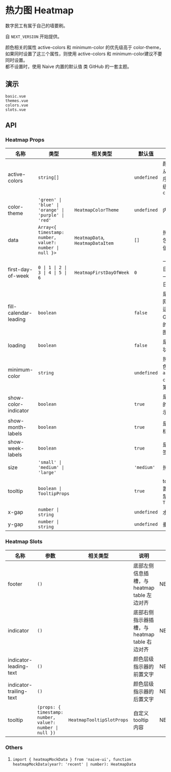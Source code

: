 <!--single-column-->

# 热力图 Heatmap

数字民工有属于自己的墙要刷。

自 `NEXT_VERSION` 开始提供。

<n-alert type="info" title="使用前提" :bordered="false">
  <n-text>
    颜色相关的属性 <n-text code>active-colors</n-text> 和 <n-text code>minimum-color</n-text> 的优先级高于 <n-text code>color-theme</n-text>，如果同时设置了这三个属性，则使用 <n-text code>active-colors</n-text> 和 <n-text code>minimum-color</n-text>建议不要同时设置。
  </n-text>
  <br />
  <n-text>
    都不设置时，使用 Naive 内置的默认值 类 GitHub 的一套主题。
  </n-text>
</n-alert>

## 演示

```demo
basic.vue
themes.vue
colors.vue
slots.vue
```

## API

### Heatmap Props

| 名称 | 类型 | 相关类型 | 默认值 | 说明 | 版本 |
| --- | --- | --- | --- | --- | --- |
| active-colors | `string[]` |  | `undefined` | 颜色数组，按从浅到深的顺序排列，优先级高于 `color-theme` | NEXT_VERSION |
| color-theme | `'green' \| 'blue' \| 'orange' \| 'purple' \| 'red'` | `HeatmapColorTheme` | `undefined` | 内置颜色主题 | NEXT_VERSION |
| data | `Array<{ timestamp: number, value?: number \| null }>` | `HeatmapData`, `HeatmapDataItem` | `[]` | 热力图数据，包含日期和数值 | NEXT_VERSION |
| first-day-of-week | `0 \| 1 \| 2 \| 3 \| 4 \| 5 \| 6` | `HeatmapFirstDayOfWeek` | `0` | 一周的开始日，`0` 表示周一，6 表示周日 | NEXT_VERSION |
| fill-calendar-leading | `boolean` |  | `false` | 是否填满日历网格的头部，适用于 GitHub 风格的最近一年视图 | NEXT_VERSION |
| loading | `boolean` |  | `false` | 是否显示加载状态 | NEXT_VERSION |
| minimum-color | `string` |  | `undefined` | 热力图最小颜色，默认为 `active-colors` 中的第一个颜色 | NEXT_VERSION |
| show-color-indicator | `boolean` |  | `true` | 是否显示底部的颜色层级指示器 | NEXT_VERSION |
| show-month-labels | `boolean` |  | `true` | 是否显示月份标签 | NEXT_VERSION |
| show-week-labels | `boolean` |  | `true` | 是否显示周标签 | NEXT_VERSION |
| size | `'small' \| 'medium' \| 'large'` |  | `'medium'` | 热力图尺寸 | NEXT_VERSION |
| tooltip | `boolean \| TooltipProps` |  | `true` | tooltip 配置，`false` 为禁用，对象为 `TooltipProps` | NEXT_VERSION |
| x-gap | `number \| string` |  | `undefined` | 水平方向间距 | NEXT_VERSION |
| y-gap | `number \| string` |  | `undefined` | 垂直方向间距 | NEXT_VERSION |

### Heatmap Slots

| 名称 | 参数 | 相关类型 | 说明 | 版本 |
| --- | --- | --- | --- | --- |
| footer | `()` |  | 底部左侧信息插槽，与 heatmap table 左边对齐 | NEXT_VERSION |
| indicator | `()` |  | 底部右侧指示器插槽，与 heatmap table 右边对齐 | NEXT_VERSION |
| indicator-leading-text | `()` |  | 颜色层级指示器的前置文字 | NEXT_VERSION |
| indicator-trailing-text | `()` |  | 颜色层级指示器的后置文字 | NEXT_VERSION |
| tooltip | `(props: { timestamp: number, value?: number \| null })` | `HeatmapTooltipSlotProps` | 自定义 tooltip 内容 | NEXT_VERSION |

### Others

1. `import { heatmapMockData } from 'naive-ui'`，`function heatmapMockData(year?: 'recent' | number): HeatmapData`
